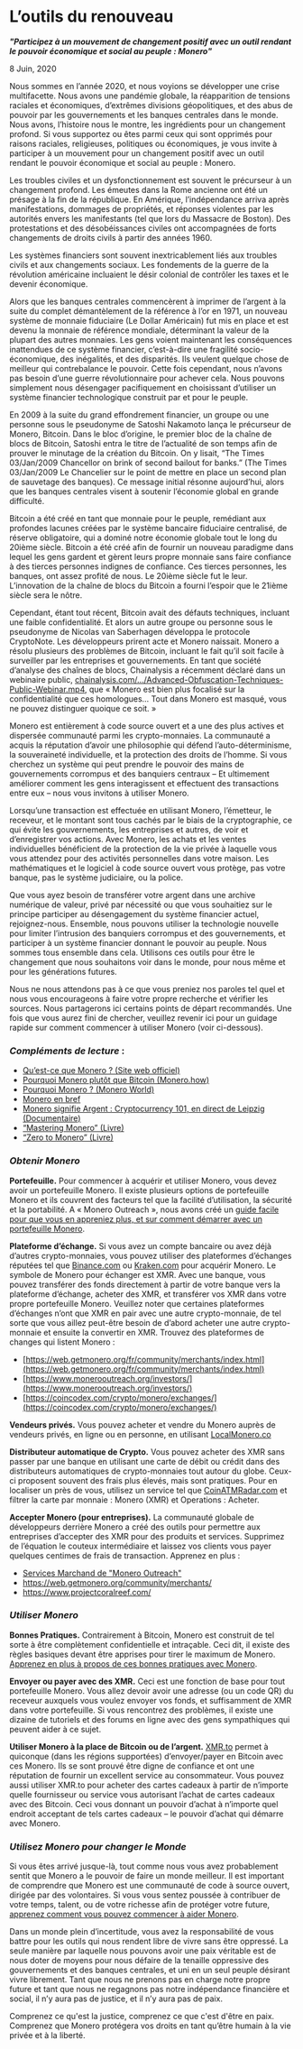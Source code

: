 # L’outils du renouveau

**_"Participez à un mouvement de changement positif avec un outil rendant le pouvoir économique et social au peuple : Monero"_**

8 Juin, 2020

Nous sommes en l’année 2020, et nous voyions se développer une crise multifacette. Nous avons une pandémie globale, la réapparition de tensions raciales et économiques, d’extrêmes divisions géopolitiques, et des abus de pouvoir par les gouvernements et les banques centrales dans le monde. Nous avons, l’histoire nous le montre, les ingrédients pour un changement profond. Si vous supportez ou êtes parmi ceux qui sont opprimés pour raisons raciales, religieuses, politiques ou économiques, je vous invite à participer à un mouvement pour un changement positif avec un outil rendant le pouvoir économique et social au peuple : Monero.

Les troubles civiles et un dysfonctionnement est souvent le précurseur à un changement profond. Les émeutes dans la Rome ancienne ont été un présage à la fin de la république. En Amérique, l’indépendance arriva après manifestations, dommages de propriétés, et réponses violentes par les autorités envers les manifestants (tel que lors du Massacre de Boston). Des protestations et des désobéissances civiles ont accompagnées de forts changements de droits civils à partir des années 1960. 

Les systèmes financiers sont souvent inextricablement liés aux troubles civils et aux changements sociaux. Les fondements de la guerre de la révolution américaine incluaient le désir colonial de contrôler les taxes et le devenir économique.

Alors que les banques centrales commencèrent à imprimer de l’argent à la suite du complet démantèlement de la référence à l’or en 1971, un nouveau système de monnaie fiduciaire (Le Dollar Américain) fut mis en place et est devenu la monnaie de référence mondiale, déterminant la valeur de la plupart des autres monnaies. Les gens voient maintenant les conséquences inattendues de ce système financier, c’est-à-dire une fragilité socio-économique, des inégalités, et des disparités. Ils veulent quelque chose de meilleur qui contrebalance le pouvoir. Cette fois cependant, nous n’avons pas besoin d’une guerre révolutionnaire pour achever cela.  Nous pouvons simplement nous désengager pacifiquement en choisissant d’utiliser un système financier technologique construit par et pour le peuple.

En 2009 à la suite du grand effondrement financier, un groupe ou une personne sous le pseudonyme de Satoshi Nakamoto lança le précurseur de Monero, Bitcoin. Dans le bloc d’origine, le premier bloc de la chaîne de blocs de Bitcoin, Satoshi entra le titre de l’actualité de son temps afin de prouver le minutage de la création du Bitcoin. On y lisait, “The Times 03/Jan/2009 Chancellor on brink of second bailout for banks.” (The Times 03/Jan/2009 Le Chancelier sur le point de mettre en place un second plan de sauvetage des banques). Ce message initial résonne aujourd’hui, alors que les banques centrales visent à soutenir l’économie global en grande difficulté.

Bitcoin a été créé en tant que monnaie pour le peuple, remédiant aux profondes lacunes créées par le système bancaire fiduciaire centralisé, de réserve obligatoire, qui a dominé notre économie globale tout le long du 20ième siècle. Bitcoin a été créé afin de fournir un nouveau paradigme dans lequel les gens gardent et gèrent leurs propre monnaie sans faire confiance à des tierces personnes indignes de confiance. Ces tierces personnes, les banques, ont assez profité de nous. Le 20ième siècle fut le leur. L’innovation de la chaîne de blocs du Bitcoin a fourni l’espoir que le 21ième siècle sera le nôtre.

Cependant, étant tout récent, Bitcoin avait des défauts techniques, incluant une faible confidentialité. Et alors un autre groupe ou personne sous le pseudonyme de Nicolas van Saberhagen développa le protocole CryptoNote. Les développeurs prirent acte et Monero naissait. Monero a résolu plusieurs des problèmes de Bitcoin, incluant le fait qu’il soit facile à surveiller par les entreprises et gouvernements. En tant que société d’analyse des chaînes de blocs, Chainalysis a récemment déclaré dans un webinaire public, [chainalysis.com/.../Advanced-Obfuscation-Techniques-Public-Webinar.mp4](https://go.chainalysis.com/rs/503-FAP-074/images/Advanced-Obfuscation-Techniques-Public-Webinar.mp4), que « Monero est bien plus focalisé sur la confidentialité que ces homologues… Tout dans Monero est masqué, vous ne pouvez distinguer quoique ce soit. »

Monero est entièrement à code source ouvert et a une des plus actives et dispersée communauté parmi les crypto-monnaies. La communauté a acquis la réputation d’avoir une philosophie qui défend l’auto-déterminisme, la souveraineté individuelle, et la protection des droits de l’homme. Si vous cherchez un système qui peut prendre le pouvoir des mains de gouvernements corrompus et des banquiers centraux – Et ultimement améliorer comment les gens interagissent et effectuent des transactions entre eux – nous vous invitons à utiliser Monero. 

Lorsqu’une transaction est effectuée en utilisant Monero, l’émetteur, le receveur, et le montant sont tous cachés par le biais de la cryptographie, ce qui évite les gouvernements, les entreprises et autres, de voir et d’enregistrer vos actions. Avec Monero, les achats et les ventes individuelles bénéficient de la protection de la vie privée à laquelle vous vous attendez pour des activités personnelles dans votre maison. Les mathématiques et le logiciel à code source ouvert vous protège, pas votre banque, pas le système judiciaire, ou la police.

Que vous ayez besoin de transférer votre argent dans une archive numérique de valeur, privé par nécessité ou que vous souhaitiez sur le principe participer au désengagement du système financier actuel, rejoignez-nous. Ensemble, nous pouvons utiliser la technologie nouvelle pour limiter l’intrusion des banquiers corrompus et des gouvernements, et participer à un système financier donnant le pouvoir au peuple. Nous sommes tous ensemble dans cela. Utilisons ces outils pour être le changement que nous souhaitons voir dans le monde, pour nous même et pour les générations futures.

Nous ne nous attendons pas à ce que vous preniez nos paroles tel quel et nous vous encourageons à faire votre propre recherche et vérifier les sources. Nous partagerons ici certains points de départ recommandés. Une fois que vous aurez fini de chercher, veuillez revenir ici pour un guidage rapide sur comment commencer à utiliser Monero (voir ci-dessous).

### _Compléments de lecture_ :
- [Qu’est-ce que Monero ? (Site web officiel)](https://web.getmonero.org/fr/get-started/what-is-monero/)
- [Pourquoi Monero plutôt que Bitcoin (Monero.how)](monero.how/why-monero-vs-bitcoin)
- [Pourquoi Monero ? (Monero World)](moneroworld.com/whymonero.html)
- [Monero en bref](https://www.monerooutreach.org/quick-facts.html)
- [Monero signifie Argent : Cryptocurrency 101, en direct de Leipzig (Documentaire)](communityworkgroup.org/monero-means-money)	
- [“Mastering Monero” (Livre)](masteringmonero.com)
- [“Zero to Monero” (Livre)](getmonero.org/fr/library/Zero-to-Monero-2-0-0.pdf)
### _Obtenir Monero_

**Portefeuille.** Pour commencer à acquérir et utiliser Monero, vous devez avoir un portefeuille Monero. Il existe plusieurs options de portefeuille Monero et ils couvrent des facteurs tel que la facilité d’utilisation, la sécurité et la portabilité. A « Monero Outreach », nous avons créé un [guide facile pour que vous en appreniez plus, et sur comment démarrer avec un portefeuille Monero](https://www.monerooutreach.org/stories/monero-wallet-quickstart.html).

**Plateforme d’échange.** Si vous avez un compte bancaire ou avez déjà d’autres crypto-monnaies, vous pouvez utiliser des plateformes d’échanges réputées tel que [Binance.com](https://www.binance.com/) ou [Kraken.com](https://www.kraken.com/) pour acquérir Monero. Le symbole de Monero pour échanger est XMR. Avec une banque, vous pouvez transférer des fonds directement à partir de votre banque vers la plateforme d’échange, acheter des XMR, et transférer vos XMR dans votre propre portefeuille Monero. Veuillez noter que certaines plateformes d’échanges n’ont que XMR en pair avec une autre crypto-monnaie, de tel sorte que vous aillez peut-être besoin de d’abord acheter une autre crypto-monnaie et ensuite la convertir en XMR. Trouvez des plateformes de changes qui listent Monero :
- [https://web.getmonero.org/fr/community/merchants/index.html](https://web.getmonero.org/fr/community/merchants/index.html)
- [https://www.monerooutreach.org/investors/](https://www.monerooutreach.org/investors/)
- [https://coincodex.com/crypto/monero/exchanges/](https://coincodex.com/crypto/monero/exchanges/)

**Vendeurs privés.** Vous pouvez acheter et vendre du Monero auprès de vendeurs privés, en ligne ou en personne, en utilisant [LocalMonero.co](https://localmonero.co/)

**Distributeur automatique de Crypto.** Vous pouvez acheter des XMR sans passer par une banque en utilisant une carte de débit ou crédit dans des distributeurs automatiques de crypto-monnaies tout autour du globe. Ceux-ci proposent souvent des frais plus élevés, mais sont pratiques. Pour en localiser un près de vous, utilisez un service tel que [CoinATMRadar.com](https://coinatmradar.com/) et filtrer la carte par monnaie : Monero (XMR) et Operations : Acheter.

**Accepter Monero (pour entreprises).** La communauté globale de développeurs derrière Monero a créé des outils pour permettre aux entreprises d’accepter des XMR pour des produits et services. Supprimez de l’équation le couteux intermédiaire et laissez vos clients vous payer quelques centimes de frais de transaction. Apprenez en plus : 
- [Services Marchand de "Monero Outreach"](https://www.monerooutreach.org/merchants/)
- https://web.getmonero.org/community/merchants/
- https://www.projectcoralreef.com/

### _Utiliser Monero_

**Bonnes Pratiques.** Contrairement à Bitcoin, Monero est construit de tel sorte à être complètement confidentielle et intraçable. Ceci dit, il existe des règles basiques devant être apprises pour tirer le maximum de Monero. [Apprenez en plus à propos de ces bonnes pratiques avec Monero](https://www.monerooutreach.org/monero_best_practices/).

**Envoyer ou payer avec des XMR.** Ceci est une fonction de base pour tout portefeuille Monero. Vous allez devoir avoir une adresse (ou un code QR) du receveur auxquels vous voulez envoyer vos fonds, et suffisamment de XMR dans votre portefeuille. Si vous rencontrez des problèmes, il existe une dizaine de tutoriels et des forums en ligne avec des gens sympathiques qui peuvent aider à ce sujet. 

**Utiliser Monero à la place de Bitcoin ou de l’argent.** [XMR.to](https://xmr.to/) permet à quiconque (dans les régions supportées) d’envoyer/payer en Bitcoin avec ces Monero. Ils se sont prouvé être digne de confiance et ont une réputation de fournir un excellent service au consommateur. Vous pouvez aussi utiliser XMR.to pour acheter des cartes cadeaux à partir de n’importe quelle fournisseur ou service vous autorisant l’achat de cartes cadeaux avec des Bitcoin. Ceci vous donnant un pouvoir d’achat à n’importe quel endroit acceptant de tels cartes cadeaux – le pouvoir d’achat qui démarre avec Monero. 

### _Utilisez Monero pour changer le Monde_

Si vous êtes arrivé jusque-là, tout comme nous vous avez probablement sentit que Monero a le pouvoir de faire un monde meilleur. Il est important de comprendre que Monero est une communauté de code à source ouvert, dirigée par des volontaires.  Si vous vous sentez poussée à contribuer de votre temps, talent, ou de votre richesse afin de protéger votre future, [apprenez comment vous pouvez commencer à aider Monero](https://www.monerooutreach.org/stories/getting-started-helping-monero.html). 

Dans un monde plein d’incertitude, vous avez la responsabilité de vous battre pour les outils qui nous rendent libre de vivre sans être oppressé. La seule manière par laquelle nous pouvons avoir une paix véritable est de nous doter de moyens pour nous défaire de la tenaille oppressive des gouvernements et des banques centrales, et uni en un seul peuple désirant vivre librement. Tant que nous ne prenons pas en charge notre propre future et tant que nous ne regagnons pas notre indépendance financière et social, il n’y aura pas de justice, et il n’y aura pas de paix.

Comprenez ce qu'est la justice, comprenez ce que c'est d'être en paix. Comprenez que Monero protégera vos droits en tant qu’être humain à la vie privée et à la liberté.
